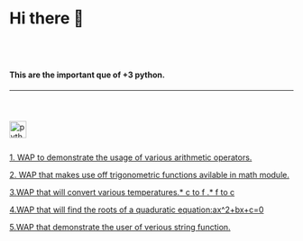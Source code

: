 # Hi there 👋
<br clear="both">

#

<h4 align="left">This are the important que of +3 python.</h4>
<hr>

<br>

###

<div align="left">
  <img src="https://cdn.jsdelivr.net/gh/devicons/devicon/icons/python/python-original.svg" height="30" alt="python logo"  />
  <img width="12" />
</div> 

###
[1. WAP to demonstrate the usage of various arithmetic operators.](/py1.py)

[2. WAP that makes use off trigonometric functions avilable in math module.](/py2.py)

[3.WAP that will convert various temperatures.* c to f .* f to c](/py3.py)

[4.WAP that will find the roots of a quaduratic equation:ax^2+bx+c=0](/py4.py)

[5.WAP that demonstrate the user of verious string function.](/py5.py)
###
###